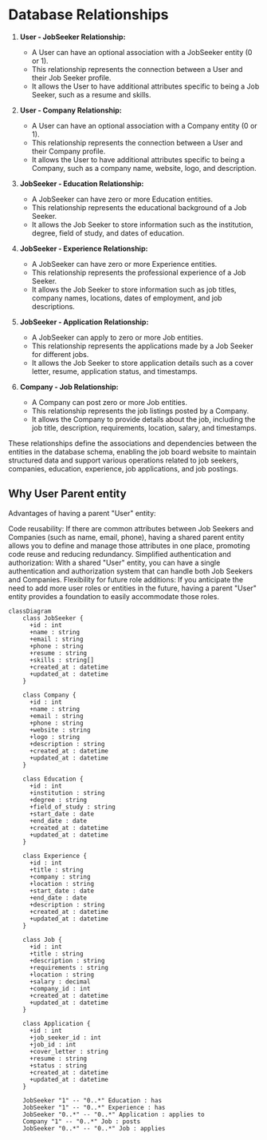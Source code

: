 # Database Relationships

1. **User - JobSeeker Relationship:**
   - A User can have an optional association with a JobSeeker entity (0 or 1).
   - This relationship represents the connection between a User and their Job Seeker profile.
   - It allows the User to have additional attributes specific to being a Job Seeker, such as a resume and skills.

2. **User - Company Relationship:**
   - A User can have an optional association with a Company entity (0 or 1).
   - This relationship represents the connection between a User and their Company profile.
   - It allows the User to have additional attributes specific to being a Company, such as a company name, website, logo, and description.

3. **JobSeeker - Education Relationship:**
   - A JobSeeker can have zero or more Education entities.
   - This relationship represents the educational background of a Job Seeker.
   - It allows the Job Seeker to store information such as the institution, degree, field of study, and dates of education.

4. **JobSeeker - Experience Relationship:**
   - A JobSeeker can have zero or more Experience entities.
   - This relationship represents the professional experience of a Job Seeker.
   - It allows the Job Seeker to store information such as job titles, company names, locations, dates of employment, and job descriptions.

5. **JobSeeker - Application Relationship:**
   - A JobSeeker can apply to zero or more Job entities.
   - This relationship represents the applications made by a Job Seeker for different jobs.
   - It allows the Job Seeker to store application details such as a cover letter, resume, application status, and timestamps.

6. **Company - Job Relationship:**
   - A Company can post zero or more Job entities.
   - This relationship represents the job listings posted by a Company.
   - It allows the Company to provide details about the job, including the job title, description, requirements, location, salary, and timestamps.

These relationships define the associations and dependencies between the entities in the database schema, enabling the job board website to maintain structured data and support various operations related to job seekers, companies, education, experience, job applications, and job postings.


## Why User Parent entity 

Advantages of having a parent "User" entity:

Code reusability: If there are common attributes between Job Seekers and Companies (such as name, email, phone), having a shared parent entity allows you to define and manage those attributes in one place, promoting code reuse and reducing redundancy.
Simplified authentication and authorization: With a shared "User" entity, you can have a single authentication and authorization system that can handle both Job Seekers and Companies.
Flexibility for future role additions: If you anticipate the need to add more user roles or entities in the future, having a parent "User" entity provides a foundation to easily accommodate those roles.



```mermaid
classDiagram
    class JobSeeker {
      +id : int
      +name : string
      +email : string
      +phone : string
      +resume : string
      +skills : string[]
      +created_at : datetime
      +updated_at : datetime
    }

    class Company {
      +id : int
      +name : string
      +email : string
      +phone : string
      +website : string
      +logo : string
      +description : string
      +created_at : datetime
      +updated_at : datetime
    }

    class Education {
      +id : int
      +institution : string
      +degree : string
      +field_of_study : string
      +start_date : date
      +end_date : date
      +created_at : datetime
      +updated_at : datetime
    }

    class Experience {
      +id : int
      +title : string
      +company : string
      +location : string
      +start_date : date
      +end_date : date
      +description : string
      +created_at : datetime
      +updated_at : datetime
    }

    class Job {
      +id : int
      +title : string
      +description : string
      +requirements : string
      +location : string
      +salary : decimal
      +company_id : int
      +created_at : datetime
      +updated_at : datetime
    }

    class Application {
      +id : int
      +job_seeker_id : int
      +job_id : int
      +cover_letter : string
      +resume : string
      +status : string
      +created_at : datetime
      +updated_at : datetime
    }

    JobSeeker "1" -- "0..*" Education : has
    JobSeeker "1" -- "0..*" Experience : has
    JobSeeker "0..*" -- "0..*" Application : applies to
    Company "1" -- "0..*" Job : posts
    JobSeeker "0..*" -- "0..*" Job : applies
```